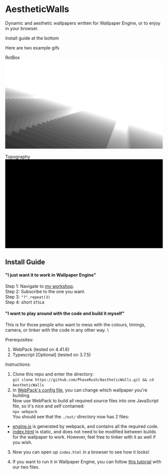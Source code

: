 # AestheticWalls
Dynamic and aesthetic wallpapers written for Wallpaper Engine, or to enjoy in your browser.

Install guide at the bottom

Here are two example gifs

RotBox
![A bit foggy in the distance, ain't it](demogifs/RotBox.gif)

Topography
![Resembles a topographical map as time -> inf](demogifs/Topography.gif)


## Install Guide
#### "I just want it to work in Wallpaper Engine"
Step 1: Navigate to [my workshop](https://steamcommunity.com/id/NegativeOneKelvin/myworkshopfiles/). \
Step 2: Subscribe to the one you want. \
Step 3: `"?".repeat(3)` \
Step 4: short `$TSLA`

#### "I want to play around with the code and build it myself"
This is for those people who want to mess with the colours, timings, camera, or tinker with the code in any other way. \

Prerequisites:
1. WebPack (tested on 4.41.6)
2. Typescript [Optional] (tested on 3.7.5)

Instructions:
1. Clone this repo and enter the directory: \
`git clone https://github.com/PhaseRush/AestheticWalls.git && cd AestheticWalls`
2. In [WebPack's config file](./webpack.config.js), you can change which wallpaper you're building. \
Now use WebPack to build all required source files into one JavaScript file, so it's nice and self contained: \
`npx webpack` \
You should see that the `./out/` directory now has 2 files:
* [engine.js](./out/engine.js) is generated by webpack, and contains all the required code.
* [index.html](./out/index.html) is static, and does not need to be modified between builds for the wallpaper to work. However, feel free to tinker with it as well if you wish.

3. Now you can open up `index.html` in a browser to see how it looks!

4. If you want to run it in Wallpaper Engine, you can follow [this tutorial](https://www.youtube.com/watch?v=f0uP-e-1YJ4) with our two files.
